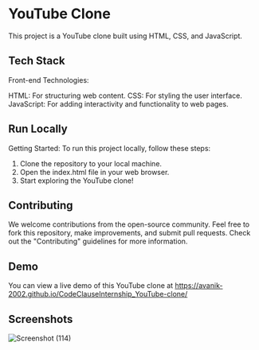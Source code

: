 
# YouTube Clone

This project is a YouTube clone built using HTML, CSS, and JavaScript.


## Tech Stack

Front-end Technologies:

HTML: For structuring web content.
CSS: For styling the user interface.
JavaScript: For adding interactivity and functionality to web pages.


## Run Locally

Getting Started:
To run this project locally, follow these steps:

1. Clone the repository to your local machine.
2. Open the index.html file in your web browser.
3. Start exploring the YouTube clone!


## Contributing

We welcome contributions from the open-source community. Feel free to fork this repository, make improvements, and submit pull requests. Check out the "Contributing" guidelines for more information.


## Demo

You can view a live demo of this YouTube clone at  https://avanik-2002.github.io/CodeClauseInternship_YouTube-clone/

## Screenshots

![Screenshot (114)](https://github.com/AvaniK-2002/CodeClauseInternship_YouTube-clone/assets/138095216/afe10a31-628b-40be-ab62-13431114de10)

